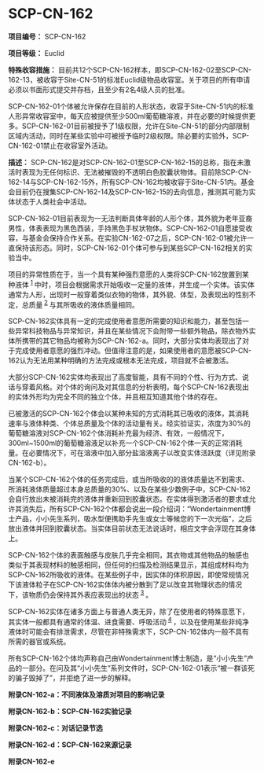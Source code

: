 # SCP-CN-162

**项目编号：** SCP-CN-162

**项目等级：** Euclid

**特殊收容措施：** 目前共12个SCP-CN-162样本，即SCP-CN-162-02至SCP-CN-162-13，被收容于Site-CN-51的标准Euclid级物品收容室。关于项目的所有申请必须以书面形式提交并存档，且至少有2名4级人员的批准。

SCP-CN-162-01个体被允许保存在目前的人形状态，收容于Site-CN-51内的标准人形异常收容室中，每天应被提供至少500ml葡萄糖溶液，并在必要的时候提供更多。SCP-CN-162-01目前被授予了1级权限，允许在Site-CN-51的部分内部限制区域内活动，同时在某些实验中可被授予临时2级权限。除必要的实验外，SCP-CN-162-01禁止在收容室外活动。

**描述：** SCP-CN-162是对SCP-CN-162-01至SCP-CN-162-15的总称，指在未激活时表现为无任何标识、无法被摧毁的不透明白色胶囊状物体。目前除SCP-CN-162-14与SCP-CN-162-15外，所有SCP-CN-162均被收容于Site-CN-51内。基金会目前仍在搜集SCP-CN-162-14及SCP-CN-162-15的去向信息，推测其可能为实体状态于人类社会中活动。

SCP-CN-162-01目前表现为一无法判断具体年龄的人形个体，其外貌为老年亚裔男性，体表表现为黑色西装，手持黑色手杖状物体。SCP-CN-162-01自愿接受收容，与基金会保持合作关系。在实验CN-162-07之后，SCP-CN-162-01被允许一直保持该形态。同时，SCP-CN-162-01个体可参与到某些SCP-CN-162相关的实验当中。

项目的异常性质在于，当一个具有某种强烈意愿的人类将SCP-CN-162放置到某种液体<sup class='footnoteref'>
 <a shape='rect' class='footnoteref' id='footnoteref-1' href='javascript:;' onclick='WIKIDOT.page.utils.scrollToReference(&apos;footnote-1&apos;)'>1</a>
</sup>中时，项目会根据需求开始吸收一定量的液体，并生成一个实体。该实体通常为人形，出现时一般穿着类似衣物的物体，其外貌、体型，及表现出的性别不定，总质量<sup class='footnoteref'>
 <a shape='rect' class='footnoteref' id='footnoteref-2' href='javascript:;' onclick='WIKIDOT.page.utils.scrollToReference(&apos;footnote-2&apos;)'>2</a>
</sup>与其所吸收的液体质量相同。

SCP-CN-162实体具有一定的完成使用者意愿所需要的知识和能力，甚至包括一些异常科技物品与异常知识，并且在某些情况下会附带一些额外物品，除衣物外实体所携带的其它物品均被称为SCP-CN-162-a。同时，大部分实体均表现出了对于完成使用者意愿的强烈冲动。但值得注意的是，如果使用者的意愿被SCP-CN-162认为无法用某种明确的方法完成或根本无法完成，项目就不会被激活。

大部分SCP-CN-162实体均表现出了高度智能，具有不同的个性、行为方式、说话与穿着风格。对个体的询问及对其信息的分析表明，每个SCP-CN-162表现出的实体外形均为完全不同的独立个体，并且相互知道其他个体的存在。

已被激活的SCP-CN-162个体会以某种未知的方式消耗其已吸收的液体，其消耗速率与液体种类、个体总质量及个体的活动量有关。经实验证实，浓度为30%的葡萄糖溶液对SCP-CN-162个体消耗补充最为经济、有效，一般情况下，300ml~1500ml的葡萄糖溶液足以补充一个SCP-CN-162个体一天的正常消耗量。在必要情况下，可在溶液中加入部分盐溶液离子以改变实体活跃度（详见附录CN-162-b）。

当某个SCP-CN-162个体的任务完成后，或当所吸收的的液体质量达不到需求、所消耗液体质量超过本身总质量的30%、以及在某些少数例子中，SCP-CN-162会自行放出未被消耗完的液体并重新回到胶囊状态。在实体得到激活者的要求或允许其消失后，所有SCP-CN-162个体都会说出一段介绍词：“Wondertainment博士产品，小小先生系列，吸水型便携助手先生或女士等候您的下一次光临”，之后放出液体并回到胶囊状态。当实体目前状态无法说话时，相应文字会浮现在其身体上。

SCP-CN-162个体的表面触感与皮肤几乎完全相同，其衣物或其他物品的触感也类似于其表现材料的触感相同，但任何的扫描及检测结果显示，其组成材料均为SCP-CN-162所吸收的液体。在某些例子中，因实体的体积原因，即使常规情况下该液体粒子在SCP-CN-162实体体内被分散到了足以改变其物理状态的情况下，该物质仍会保持其外表应表现出的状态<sup class='footnoteref'>
 <a shape='rect' class='footnoteref' id='footnoteref-3' href='javascript:;' onclick='WIKIDOT.page.utils.scrollToReference(&apos;footnote-3&apos;)'>3</a>
</sup>。

SCP-CN-162实体在诸多方面上与普通人类无异，除了在使用者的特殊意愿下，其实体一般都具有通常的体温、进食需要、呼吸活动<sup class='footnoteref'>
 <a shape='rect' class='footnoteref' id='footnoteref-4' href='javascript:;' onclick='WIKIDOT.page.utils.scrollToReference(&apos;footnote-4&apos;)'>4</a>
</sup>，以及在使用某些非纯净液体时可能会有排泄需求，尽管在非特殊需求下，SCP-CN-162体内一般不具有所需的器官或系统。

所有SCP-CN-162个体均声称自己由Wondertainment博士制造，是“小小先生”产品的一部分。在问及其“小小先生”系列文件时，SCP-CN-162-01表示“被一群该死的骗子毁掉了”，并拒绝了进一步的解释。

**附录CN-162-a：不同液体及溶质对项目的影响记录** 


**附录CN-162-b：SCP-CN-162实验记录** 


**附录CN-162-c：对话记录节选** 


**附录CN-162-d：SCP-CN-162来源记录** 


**附录CN-162-e** 




